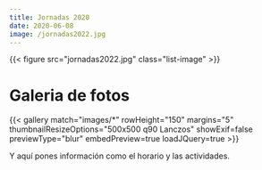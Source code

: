 ```yaml
---
title: Jornadas 2020
date: 2020-06-08
image: /jornadas2022.jpg
---
```


{{< figure src="jornadas2022.jpg" class="list-image" >}}

# Galeria de fotos

{{< gallery match="images/*"  rowHeight="150" margins="5" thumbnailResizeOptions="500x500 q90 Lanczos" showExif=false previewType="blur" embedPreview=true loadJQuery=true >}}


Y aquí pones información como el horario y las actividades.
